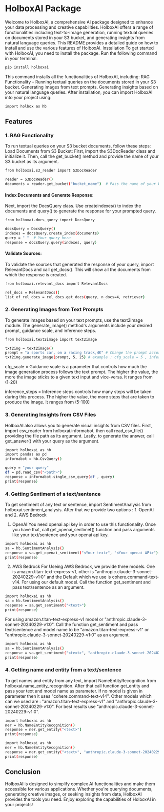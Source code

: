 # HolboxAI Package
Welcome to HolboxAI, a comprehensive AI package designed to enhance your data processing and creative capabilities. HolboxAI offers a range of functionalities including text-to-image generation, running textual queries on documents stored in your S3 bucket, and generating insights from natural language queries. This README provides a detailed guide on how to install and use the various features of HolboxAI.
Installation
To get started with HolboxAI, you need to install the package. Run the following command in your terminal:
```sh
pip install holboxai
```

This command installs all the functionalities of HolboxAI, including:
RAG Functionality - Running textual queries on the documents stored in your S3 bucket.
Generating images from text prompts.
Generating insights based on your natural language queries.
After installation, you can import HolboxAI into your project using:
```sh
import holbox as hb
```
## Features
### 1. RAG Functionality
To run textual queries on your S3 bucket documents, follow these steps:
Load Documents from S3 Bucket:
First, import the S3DocReader class and initialize it. Then, call the get_bucket() method and provide the name of your S3 bucket as its argument.
```sh
from holboxai.s3_reader import S3DocReader

reader = S3DocReader()
documents = reader.get_bucket("bucket_name")  # Pass the name of your bucket
```
#### Index Documents and Generate Response:
Next, import the DocsQuery class. Use createindexes() to index the documents and query() to generate the response for your prompted query.
```sh
from holboxai.docs_query import DocsQuery

docsQuery = DocsQuery()
indexes = docsQuery.create_index(documents)
query = " "  # Your query here
response = docsQuery.query(indexes, query)
```
#### Validate Sources:
To validate the sources that generated the response of your query, import RelevantDocs and call get_docs(). This will show all the documents from which the response is created.
```sh
from holboxai.relevant_docs import RelevantDocs

rel_docs = RelevantDocs()
list_of_rel_docs = rel_docs.get_docs(query, n_docs=4, retriever)
```
### 2. Generating Images from Text Prompts
To generate images based on your text prompts, use the text2image module. The generate_image() method's arguments include your desired prompt, guidance scale, and inference steps.
```sh
from holboxai.text2image import text2image

txt2img = text2image()
prompt = "a sports car, on a racing track,4K" # Change the prompt according to requirement
txt2img.generate_image(prompt, 5, 25) # example : cfg_scale = 5 , inference_steps = 25 
```

cfg_scale = Guidance scale is a parameter that controls how much the image generation 
            process follows the text prompt. The higher the value, the more the image
            sticks to a given text input and vice-versa. It ranges from (1-20)
             
inference_steps = Inference steps controls how many steps will be taken during this process. 
                  The higher the value, the more steps that are taken to produce the image.
                  It ranges from (5-100) 

### 3. Generating Insights from CSV Files
HolboxAI also allows you to generate visual insights from CSV files. First, import csv_reader from holboxai.informabot, then call read_csv_file() providing the file path as its argument. Lastly, to generate the answer, call get_answer() with your query as the argument.
```sh
import holboxai as hb
import pandas as pd 
informabot = hb.CsvQuery()

query = "your query"
df = pd.read_csv("<path>")
response = informabot.single_csv_query(df , query)
print(response)
```
### 4. Getting Sentiment of a text/sentence
To get sentiment of any text or sentence, import SentimentAnalysis from holboxai.sentiment_analysis. After that we provide two options : 1. OpenAI and 2. AWS Bedrock

1. OpenAI
You need openai api key in order to use this functionality. Once you have that, call get_openai_sentimet() function and pass arguments like your text/sentence and your openai api key.
```sh
import holboxai as hb
sa = hb.SentimentAnalysis()
response = sa.get_openai_sentiment("<Your text>", "<Your openai APi>")
print(response)
```

2. AWS Bedrock
For Useing AWS Bedrock, we provide three models. One is amazon.titan-text-express-v1, other is "anthropic.claude-3-sonnet-20240229-v1:0" and the Default which we use is cohere.command-text-v14.
For using our default model. Call the function get_sentiment and pass text/sentence as an argument.
```sh
import holboxai as hb
sa = hb.SentimentAnalysis()
response = sa.get_sentiment("<text>")
print(response)
```
For using amazon.titan-text-express-v1 model or "anthropic.claude-3-sonnet-20240229-v1:0". Call the function get_sentiment and pass text/sentence and model name to be "amazon.titan-text-express-v1" or "anthropic.claude-3-sonnet-20240229-v1:0" as an argument.
```sh
import holboxai as hb
sa = hb.SentimentAnalysis()
response = sa.get_sentiment("<text>", "anthropic.claude-3-sonnet-20240229-v1:0")
print(response)
```
### 4. Getting name and entity from a text/sentence
To get names and entity from any text, import NameEntityRecognition from holboxai.name_entity_recognition. After that call function get_entity and pass your text and model name as parameter. If no model is given in parameter then it uses "cohere.command-text-v14". Other models which can we used are : "amazon.titan-text-express-v1" and "anthropic.claude-3-sonnet-20240229-v1:0". For best results use "anthropic.claude-3-sonnet-20240229-v1:0".
```sh
import holboxai as hb
ner = hb.NameEntityRecognition()
response = ner.get_entity("<text>")
print(response)
```
```sh
import holboxai as hb
ner = hb.NameEntityRecognition()
response = ner.get_entity("<text>", "anthropic.claude-3-sonnet-20240229-v1:0")
print(response)
```

## Conclusion
HolboxAI is designed to simplify complex AI functionalities and make them accessible for various applications. Whether you're querying documents, generating creative images, or seeking insights from data, HolboxAI provides the tools you need. Enjoy exploring the capabilities of HolboxAI in your projects!
